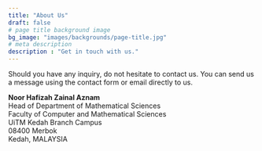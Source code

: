 ```yaml
---
title: "About Us"
draft: false
# page title background image
bg_image: "images/backgrounds/page-title.jpg"
# meta description
description : "Get in touch with us."
---
```


Should you have any inquiry, do not hesitate to contact us. You can send us a message using the contact form or email directly to us.

**Noor Hafizah Zainal Aznam**  
Head of Department of Mathematical Sciences  
Faculty of Computer and Mathematical Sciences  
UiTM Kedah Branch Campus  
08400 Merbok  
Kedah, MALAYSIA  
